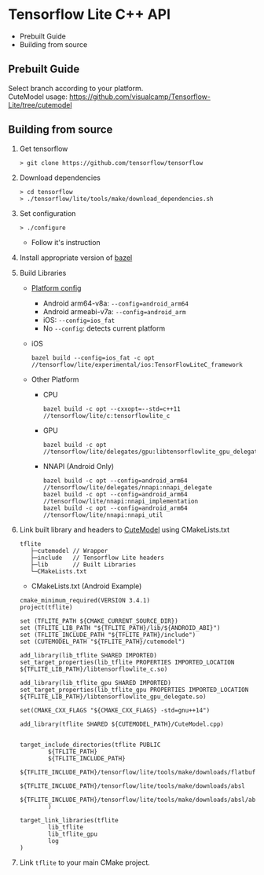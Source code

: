# Tensorflow Lite C++ API
 * Prebuilt Guide
 * Building from source


## Prebuilt Guide

Select branch according to your platform.  
CuteModel usage: https://github.com/visualcamp/Tensorflow-Lite/tree/cutemodel


## Building from source

1. Get tensorflow 
    ```
    > git clone https://github.com/tensorflow/tensorflow
   ```

2. Download dependencies
   ```
   > cd tensorflow
   > ./tensorflow/lite/tools/make/download_dependencies.sh
   ```

3. Set configuration
    ```
   > ./configure
   ```
   * Follow it's instruction
   
4. Install appropriate version of [bazel](https://docs.bazel.build/versions/master/install.html)

5. Build Libraries
    * [Platform config](https://github.com/tensorflow/tensorflow/blob/master/.bazelrc#L91)
        * Android arm64-v8a: `--config=android_arm64`
        * Android armeabi-v7a: `--config=android_arm`
        * iOS: `--config=ios_fat`
        * No `--config`: detects current platform
        
    * iOS
        ```
        bazel build --config=ios_fat -c opt //tensorflow/lite/experimental/ios:TensorFlowLiteC_framework
        ```
        
    * Other Platform
        
        * CPU
            ```
            bazel build -c opt --cxxopt=--std=c++11 //tensorflow/lite/c:tensorflowlite_c
            ```
          
        * GPU
            ```
            bazel build -c opt //tensorflow/lite/delegates/gpu:libtensorflowlite_gpu_delegate.so
            ```
          
        * NNAPI (Android Only)
            ```
            bazel build -c opt --config=android_arm64 //tensorflow/lite/delegates/nnapi:nnapi_delegate
            bazel build -c opt --config=android_arm64 //tensorflow/lite/nnapi:nnapi_implementation
            bazel build -c opt --config=android_arm64 //tensorflow/lite/nnapi:nnapi_util
            ```
          
6. Link built library and headers to [CuteModel](https://github.com/visualcamp/Tensorflow-Lite/tree/cutemodel) using CMakeLists.txt

    ```
    tflite
       ├─cutemodel // Wrapper
       ├─include   // Tensorflow Lite headers
       ├─lib       // Built Libraries
       └─CMakeLists.txt
    ```

    * CMakeLists.txt (Android Example)
    ```
    cmake_minimum_required(VERSION 3.4.1)
    project(tflite)

    set (TFLITE_PATH ${CMAKE_CURRENT_SOURCE_DIR})
    set (TFLITE_LIB_PATH "${TFLITE_PATH}/lib/${ANDROID_ABI}")
    set (TFLITE_INCLUDE_PATH "${TFLITE_PATH}/include")
    set (CUTEMODEL_PATH "${TFLITE_PATH}/cutemodel")
    
    add_library(lib_tflite SHARED IMPORTED)
    set_target_properties(lib_tflite PROPERTIES IMPORTED_LOCATION ${TFLITE_LIB_PATH}/libtensorflowlite_c.so)
    
    add_library(lib_tflite_gpu SHARED IMPORTED)
    set_target_properties(lib_tflite_gpu PROPERTIES IMPORTED_LOCATION ${TFLITE_LIB_PATH}/libtensorflowlite_gpu_delegate.so)
    
    set(CMAKE_CXX_FLAGS "${CMAKE_CXX_FLAGS} -std=gnu++14")
    
    add_library(tflite SHARED ${CUTEMODEL_PATH}/CuteModel.cpp)
    
    
    target_include_directories(tflite PUBLIC
            ${TFLITE_PATH}
            ${TFLITE_INCLUDE_PATH}
            ${TFLITE_INCLUDE_PATH}/tensorflow/lite/tools/make/downloads/flatbuffers/include
            ${TFLITE_INCLUDE_PATH}/tensorflow/lite/tools/make/downloads/absl
            ${TFLITE_INCLUDE_PATH}/tensorflow/lite/tools/make/downloads/absl/absl
            )
    
    target_link_libraries(tflite
            lib_tflite
            lib_tflite_gpu
            log
    )
    ```
    

7. Link `tflite` to your main CMake project.  
    
